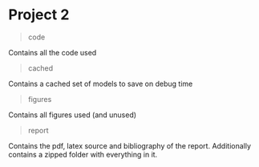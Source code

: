 # Project 2

>code

Contains all the code used

>cached

Contains a cached set of models to save on debug time

>figures

Contains all figures used (and unused)

>report

Contains the pdf, latex source and bibliography of the report. Additionally contains a zipped folder with everything in it.